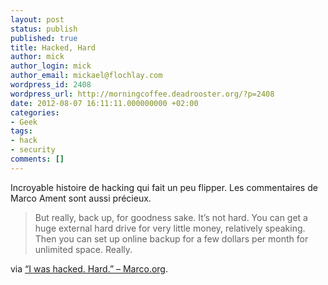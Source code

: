 ```yaml
---
layout: post
status: publish
published: true
title: Hacked, Hard
author: mick
author_login: mick
author_email: mickael@flochlay.com
wordpress_id: 2408
wordpress_url: http://morningcoffee.deadrooster.org/?p=2408
date: 2012-08-07 16:11:11.000000000 +02:00
categories:
- Geek
tags:
- hack
- security
comments: []
---
```

Incroyable histoire de hacking qui fait un peu flipper. Les commentaires de Marco Ament sont aussi précieux.
<blockquote>But really, back up, for goodness sake. It’s not hard. You can get a huge external hard drive for very little money, relatively speaking. Then you can set up online backup for a few dollars per month for unlimited space. Really.</blockquote>
via <a href="http://www.marco.org/2012/08/04/mat-hacked">“I was hacked. Hard.” – Marco.org</a>.
